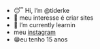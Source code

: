 - 😴 Hi, I’m @tiderke
- 👀 meu interesse é criar sites
- 🌱 I’m currently learnin
- meu [instagram](https://www.instagram.com/samueltiderke/)
- 😁eu tenho 15 anos

<!---
tiderke/tiderke is a ✨ special ✨ repository because its `README.md` (this file) appears on your GitHub profile.
You can click the Preview link to take a look at your changes.
--->
